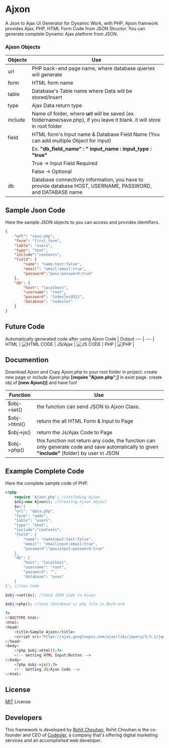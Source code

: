 # Ajxon
A Json to Ajax UI Generator for Dynamic Work, with PHP, Ajxon framwork provides Ajax, PHP, HTML Form Code from JSON Structor. You can generate complete Dynamic Ajax platform from JSON.

### Ajxon Objects
Objects | Use 
--- | --- |
url | PHP back-end page name, where database queries will generate |
form | HTML form name |
table | Database's Table name where Data will be stored/insert |
type| Ajax Data return type |
include| Name of folder, where **url** will be saved (ex. foldername/save.php), if you leave it blank. it will store in root folder |
field | HTML form's Input name & Database Field Name (You can add multiple Object for Input) |
| | Ex. **"db_field_name" : " input_name : input_type : "true"** |
| | True -> Input Field Required |
| | False -> Optional |
db | Database connectivity information, you have to provide database HOST, USERNAME, PASSWORD, and DATABASE name |

## Sample Json Code
Here the sample JSON objects to you can access and provides identifiers.
```json
{
    "url": "save.php",
    "form": "first_form",
    "table": "users",
    "type": "text",
    "include":"contents",
    "field": {
        "name": "name:text:false",
        "email": "email:email:true",
        "password":"pass:password:true"
    },
    "db": {
        "host": "localhost",
        "username": "root",
        "password": "Codesler@321",
        "database": "codesler"
    }
}
``` 
## Future Code
Automatically generated code after using Ajxon
Code | Output
--- | --- |
HTML | ![HTML CODE](https://i.ibb.co/rFNhKGj/html.png) |
JS/Ajax | ![JS CODE](https://i.ibb.co/wJhZ9ft/js.png) |
PHP | ![PHP](https://i.ibb.co/D80pw3N/php.png) |

## Documention
Download Ajxon and Copy Ajxon.php to your root folder in project. create new page or include Ajxon.php **[require "Ajxon.php";]** in exist page. create obj of **[new Ajxon()]** and have fun!

Function | Use 
--- | --- |
$obj->set(<json>) | the function can send JSON to Ajxon Class.
$obj->html() | return the all HTML Form & Input to Page
$obj->js() | return the Js/Ajax Code to Page
$obj->php() | this function not return any code, the function can only generate code and save automatically to given **"include"** (folder) by user in JSON
    
## Example Complete Code
Here the complete sample code of PHP.

```php
<?php
    require 'Ajxon.php'; //including Ajxon
    $obj=new Ajxon(); //Creating Ajxon object
    $x='{
    "url": "data.php",
    "form": "adds",
    "table": "users",
    "type": "text",
    "include":"contents",
    "field": {
        "name": "nameinput:text:false",
        "email": "emailinput:email:true",
        "password":"passinput:password:true"
    },
    "db": {
        "host": "localhost",
        "username": "root",
        "password": "",
        "database": "xxxx"
    }
}'; //Json Code

$obj->set($x); //Send JSON Code to Ajxon

$obj->php(); //Save (Database's) php file in Back-end

?>
<!DOCTYPE html>
<html>
<head>
    <title>Sample Ajxon</title>
    <script src="https://ajax.googleapis.com/ajax/libs/jquery/3.5.1/jquery.min.js"></script>
</head>
<body>
    <?php $obj->html();?>
    <!-- Getting HTML Input/Button -->
</body>
    <?php $obj->js();?>
    <!-- Getting JS/Ajax Code -->
</html>
```

## License
[MIT](https://choosealicense.com/licenses/mit/) License

## Developers
This framework is developed by [Rohit Chouhan](https://facebook.com/itsrohitofficailprofile), Rohit Chouhan is the co-founder and CEO of [Codesler](https://g.co/kgs/1jTqhr), a company that's offering digital marketing services and an accomplished web developer.
